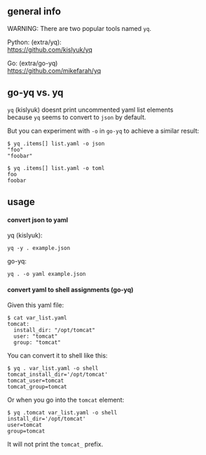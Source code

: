 ## general info

WARNING: There are two popular tools named `yq`.

Python: (extra/yq):\
https://github.com/kislyuk/yq

Go: (extra/go-yq)\
https://github.com/mikefarah/yq

## go-yq vs. yq

`yq` (kislyuk) doesnt print uncommented yaml list elements \
because `yq` seems to convert to `json` by default.

But you can experiment with `-o` in `go-yq` to achieve a similar result:
```
$ yq .items[] list.yaml -o json
"foo"
"foobar"
```

```
$ yq .items[] list.yaml -o toml
foo
foobar
```

## usage

#### convert json to yaml

yq (kislyuk):
```
yq -y . example.json
```

go-yq:
```
yq . -o yaml example.json
```

#### convert yaml to shell assignments (go-yq)

Given this yaml file:
```
$ cat var_list.yaml
tomcat:
  install_dir: "/opt/tomcat"
  user: "tomcat"
  group: "tomcat"
```

You can convert it to shell like this:
```
$ yq . var_list.yaml -o shell
tomcat_install_dir='/opt/tomcat'
tomcat_user=tomcat
tomcat_group=tomcat
```

Or when you go into the `tomcat` element:
```
$ yq .tomcat var_list.yaml -o shell
install_dir='/opt/tomcat'
user=tomcat
group=tomcat
```
It will not print the `tomcat_` prefix.
